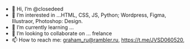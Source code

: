 - 👋 Hi, I’m @closedeed
- 👀 I’m interested in ...HTML, CSS, JS, Python; Wordpress, Figma, Illustraor, Photoshop: Design.
- 🌱 I’m currently learning ...
- 💞️ I’m looking to collaborate on ... frelance
- 📫 How to reach me: graham_ru@rambler.ru, https://t.me/JVSD060520,

<!---
closedeed/closedeed is a ✨ special ✨ repository because its `README.md` (this file) appears on your GitHub profile.
You can click the Preview link to take a look at your changes.
--->
